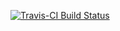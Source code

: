 [![Travis-CI Build Status](https://travis-ci.org/oizin/labellr.svg?branch=master)](https://travis-ci.org/oizin/labellr)
